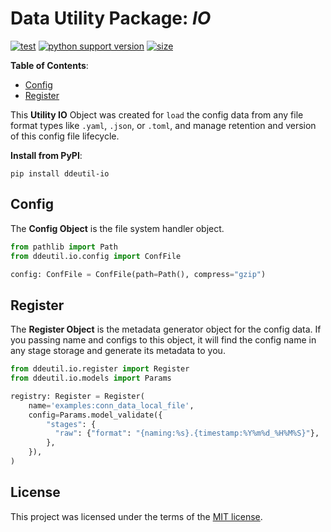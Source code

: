 # Data Utility Package: _IO_

[![test](https://github.com/korawica/ddeutil-io/actions/workflows/tests.yml/badge.svg?branch=main)](https://github.com/korawica/ddeutil-io/actions/workflows/tests.yml)
[![python support version](https://img.shields.io/pypi/pyversions/ddeutil-io)](https://pypi.org/project/ddeutil-io/)
[![size](https://img.shields.io/github/languages/code-size/korawica/ddeutil-io)](https://github.com/korawica/ddeutil-io)

**Table of Contents**:

- [Config](#config)
- [Register](#register)

This **Utility IO** Object was created for `load` the config data from any file
format types like `.yaml`, `.json`, or `.toml`, and manage retention and version
of this config file lifecycle.

**Install from PyPI**:

```shell
pip install ddeutil-io
```

## Config

The **Config Object** is the file system handler object.

```python
from pathlib import Path
from ddeutil.io.config import ConfFile

config: ConfFile = ConfFile(path=Path(), compress="gzip")
```

## Register

The **Register Object** is the metadata generator object for the config data.
If you passing name and configs to this object, it will find the config name
in any stage storage and generate its metadata to you.

```python
from ddeutil.io.register import Register
from ddeutil.io.models import Params

registry: Register = Register(
    name='examples:conn_data_local_file',
    config=Params.model_validate({
        "stages": {
          "raw": {"format": "{naming:%s}.{timestamp:%Y%m%d_%H%M%S}"},
        },
    }),
)
```

## License

This project was licensed under the terms of the [MIT license](LICENSE).
